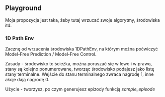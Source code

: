 ## Playground

Moja propozycja jest taka, żeby tutaj wrzucać swoje algorytmy, środowiska itd. 

### 1D Path Env

Zacznę od wrzucenia środowiska 1DPathEnv, na którym można poćwiczyć Model-Free Prediction / Model-Free Control.

Zasady - środowisko to ścieżka, można poruszać się w lewo i w prawo, stany są kolejno ponumerowane, tworząc środowisko podajesz jako listę stany terminalne. Wejście do stanu terminalnego zwraca nagrodę 1, inne akcje dają nagrodę 0. 

Użycie - tworzysz, po czym generujesz epizody funkcją *sample_episode*
